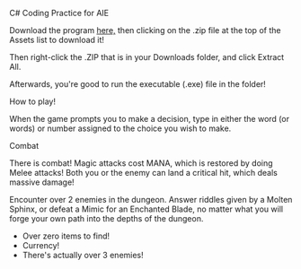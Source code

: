 C# Coding Practice for AIE

Download the program [here,](https://github.com/charlie-flynn/HelloDungeon/releases) then clicking on the .zip file at the top of the Assets list to download it!

Then right-click the .ZIP that is in your Downloads folder, and click Extract All.

Afterwards, you're good to run the executable (.exe) file in the folder!

How to play!

When the game prompts you to make a decision, type in either the word (or words) or number assigned to the choice you wish to make.

Combat

There is combat! Magic attacks cost MANA, which is restored by doing Melee attacks! Both you or the enemy can land a critical hit, which deals massive damage!

Encounter over 2 enemies in the dungeon. Answer riddles given by a Molten Sphinx, or defeat a Mimic for an Enchanted Blade, no matter what you will forge your own path into the depths of the dungeon.
- Over zero items to find!
- Currency!
- There's actually over 3 enemies!
